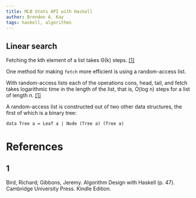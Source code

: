 ```yaml
---
title: MLB Stats API with Haskell
author: Brendon A. Kay
tags: haskell, algorithms
---
```


## Linear search
Fetching the kth element of a list takes Θ(k) steps. [[1]](##1)

One method for making `fetch` more efficient is using a random-access list.

With random-access lists each of the operations cons, head, tail, and fetch takes  logarithmic time in the length of the list, that is, O(log n) steps for a list of length n. [[1]](##1)

A random-access list is constructed out of two other data structures, the first of  which is a binary tree:
```
data Tree a = Leaf a | Node (Tree a) (Tree a)
```

# References
## 1
Bird, Richard; Gibbons, Jeremy. Algorithm Design with Haskell (p. 47). Cambridge University Press. Kindle Edition.
